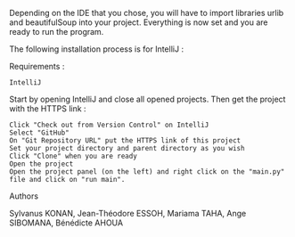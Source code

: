 Depending on the IDE that you chose, you will have to import libraries urlib and beautifulSoup into your project.
Everything is now set and you are ready to run the program.

The following installation process is for IntelliJ :

Requirements :

    IntelliJ   

Start by opening IntelliJ and close all opened projects. Then get the project with the HTTPS link :

    Click "Check out from Version Control" on IntelliJ
    Select "GitHub"
    On "Git Repository URL" put the HTTPS link of this project
    Set your project directory and parent directory as you wish
    Click "Clone" when you are ready
    Open the project
    Open the project panel (on the left) and right click on the "main.py" file and click on "run main".
Authors

Sylvanus KONAN, Jean-Théodore ESSOH, Mariama TAHA, Ange SIBOMANA, Bénédicte AHOUA
